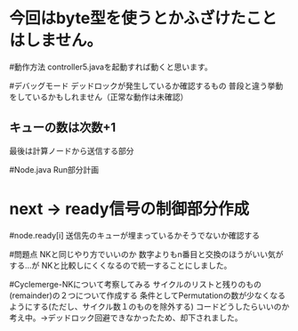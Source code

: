 # 今回はbyte型を使うとかふざけたことはしません。

#動作方法
controller5.javaを起動すれば動くと思います。

#デバッグモード
デッドロックが発生しているか確認するもの
普段と違う挙動をしているかもしれません（正常な動作は未確認）


## キューの数は次数+1
最後は計算ノードから送信する部分


#Node.java Run部分計画
# next -> ready信号の制御部分作成


#node.ready[i]
送信先のキューが埋まっているかそうでないか確認する



#問題点
NKと同じやり方でいいのか
数字よりもn番目と交換のほうがいい気がする…が
NKと比較しにくくなるので統一することにしました。

#Cyclemerge-NKについて考察してみる
サイクルのリストと残りのもの(remainder)の２つについて作成する
条件としてPermutationの数が少なくなるようにする(ただし、サイクル数１のものを除外する)
コードどうしたらいいのか考え中。→デッドロック回避できなかったため、却下されました。

